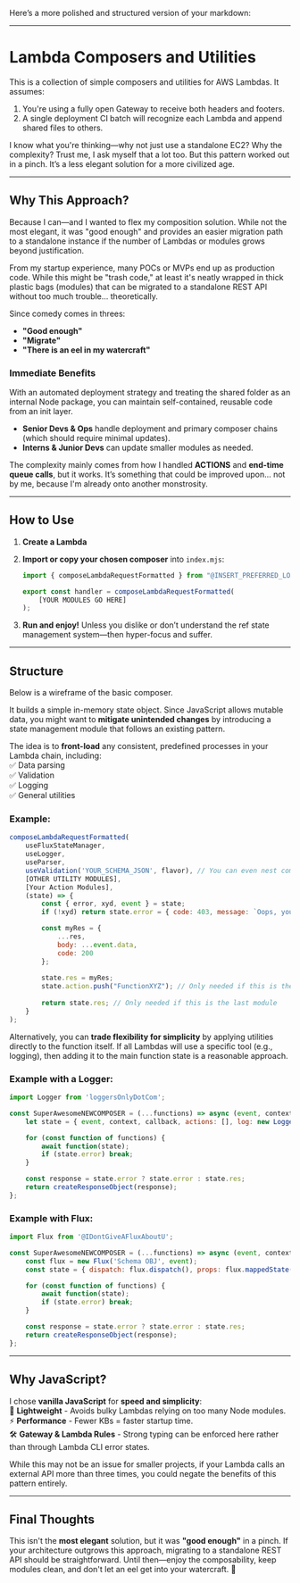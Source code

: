 Here’s a more polished and structured version of your markdown:  

---

# Lambda Composers and Utilities  

This is a collection of simple composers and utilities for AWS Lambdas. It assumes:  
1. You're using a fully open Gateway to receive both headers and footers.  
2. A single deployment CI batch will recognize each Lambda and append shared files to others.  

I know what you're thinking—why not just use a standalone EC2? Why the complexity? Trust me, I ask myself that a lot too. But this pattern worked out in a pinch. It’s a less elegant solution for a more civilized age.  

---

## Why This Approach?  

Because I can—and I wanted to flex my composition solution. While not the most elegant, it was "good enough" and provides an easier migration path to a standalone instance if the number of Lambdas or modules grows beyond justification.  

From my startup experience, many POCs or MVPs end up as production code. While this might be "trash code," at least it's neatly wrapped in thick plastic bags (modules) that can be migrated to a standalone REST API without too much trouble... theoretically.  

Since comedy comes in threes:  
- **"Good enough"**  
- **"Migrate"**  
- **"There is an eel in my watercraft"**  

### Immediate Benefits  

With an automated deployment strategy and treating the shared folder as an internal Node package, you can maintain self-contained, reusable code from an init layer.  

- **Senior Devs & Ops** handle deployment and primary composer chains (which should require minimal updates).  
- **Interns & Junior Devs** can update smaller modules as needed.  

The complexity mainly comes from how I handled **ACTIONS** and **end-time queue calls**, but it works. It’s something that could be improved upon... not by me, because I'm already onto another monstrosity.  

---

## How to Use  

1. **Create a Lambda**  
2. **Import or copy your chosen composer** into `index.mjs`:  

   ```javascript
   import { composeLambdaRequestFormatted } from "@INSERT_PREFERRED_LOADING_HERE";

   export const handler = composeLambdaRequestFormatted(
       [YOUR MODULES GO HERE]
   );
   ```  
3. **Run and enjoy!** Unless you dislike or don’t understand the ref state management system—then hyper-focus and suffer.  

---

## Structure  

Below is a wireframe of the basic composer.  

It builds a simple in-memory state object. Since JavaScript allows mutable data, you might want to **mitigate unintended changes** by introducing a state management module that follows an existing pattern.  

The idea is to **front-load** any consistent, predefined processes in your Lambda chain, including:  
✅ Data parsing  
✅ Validation  
✅ Logging  
✅ General utilities  

### Example:  

```javascript
composeLambdaRequestFormatted(
    useFluxStateManager,
    useLogger,
    useParser,
    useValidation('YOUR_SCHEMA_JSON', flavor), // You can even nest composers inside composers!
    [OTHER UTILITY MODULES],
    [Your Action Modules],
    (state) => {
        const { error, xyd, event } = state;
        if (!xyd) return state.error = { code: 403, message: `Oops, you're not allowed to update ${event.id}` };

        const myRes = {
            ...res, 
            body: ...event.data,
            code: 200
        };
        
        state.res = myRes;
        state.action.push("FunctionXYZ"); // Only needed if this is the last main logic module
        
        return state.res; // Only needed if this is the last module
    }
);
```  

Alternatively, you can **trade flexibility for simplicity** by applying utilities directly to the function itself. If all Lambdas will use a specific tool (e.g., logging), then adding it to the main function state is a reasonable approach.  

### Example with a Logger:  

```javascript
import Logger from 'loggersOnlyDotCom';

const SuperAwesomeNEWCOMPOSER = (...functions) => async (event, context, callback) => {
    let state = { event, context, callback, actions: [], log: new Logger() };

    for (const function of functions) {
        await function(state);
        if (state.error) break;
    }

    const response = state.error ? state.error : state.res;
    return createResponseObject(response);
};
```

### Example with Flux:  

```javascript
import Flux from '@IDontGiveAFluxAboutU';

const SuperAwesomeNEWCOMPOSER = (...functions) => async (event, context, callback) => {
    const flux = new Flux('Schema OBJ', event);
    const state = { dispatch: flux.dispatch(), props: flux.mappedState(), ...otherStuff };

    for (const function of functions) {
        await function(state);
        if (state.error) break;
    }

    const response = state.error ? state.error : state.res;
    return createResponseObject(response);
};
```

---

## Why JavaScript?  

I chose **vanilla JavaScript** for **speed and simplicity**:  
🚀 **Lightweight** - Avoids bulky Lambdas relying on too many Node modules.  
⚡ **Performance** - Fewer KBs = faster startup time.  
🛠 **Gateway & Lambda Rules** - Strong typing can be enforced here rather than through Lambda CLI error states.  

While this may not be an issue for smaller projects, if your Lambda calls an external API more than three times, you could negate the benefits of this pattern entirely.  

---

## Final Thoughts  

This isn't the **most elegant** solution, but it was **"good enough"** in a pinch. If your architecture outgrows this approach, migrating to a standalone REST API should be straightforward. Until then—enjoy the composability, keep modules clean, and don't let an eel get into your watercraft. 🚀

